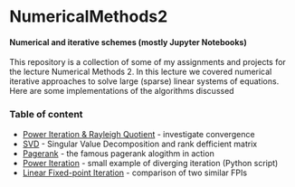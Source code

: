 # NumericalMethods2
#### Numerical and iterative schemes (mostly Jupyter Notebooks)
This repository is a collection of some of my assignments and projects for the lecture Numerical Methods 2. 
In this lecture we covered numerical iterative approaches to solve large (sparse) linear systems of equations. 
Here are some implementations of the algorithms discussed

### Table of content
* [Power Iteration & Rayleigh Quotient](./power_iteration+rayleigh_quotient.ipynb) - investigate convergence
* [SVD](./SVD.ipynb) - Singular Value Decomposition and rank defficient matrix
* [Pagerank](./pagerank.ipynb) - the famous pagerank alogithm in action
* [Power Iteration](./poweriteration.py) - small example of diverging iteration (Python script)
* [Linear Fixed-point Iteration](./LinearFixedPointIteration.ipynb) - comparison of two similar FPIs
